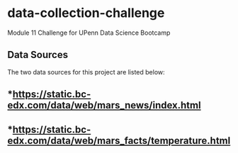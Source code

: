 # data-collection-challenge
Module 11 Challenge for UPenn Data Science Bootcamp
## Data Sources
The two data sources for this project are listed below:
## *https://static.bc-edx.com/data/web/mars_news/index.html
## *https://static.bc-edx.com/data/web/mars_facts/temperature.html
